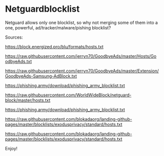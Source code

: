 # Netguardblocklist
Netguard allows only one blocklist, so why not merging some of them into a one, powerful, ad/tracker/malware/pishing blocklist?

Sources:

https://block.energized.pro/blu/formats/hosts.txt

https://raw.githubusercontent.com/jerryn70/GoodbyeAds/master/Hosts/GoodbyeAds.txt

https://raw.githubusercontent.com/jerryn70/GoodbyeAds/master/Extension/GoodbyeAds-Samsung-AdBlock.txt

https://phishing.army/download/phishing_army_blocklist.txt

https://raw.githubusercontent.com/WorldWideBlock/netguard-block/master/hosts.txt

https://phishing.army/download/phishing_army_blocklist.txt

https://raw.githubusercontent.com/blokadaorg/landing-github-pages/master/blocklists/exodusprivacy/standard/hosts.txt

https://raw.githubusercontent.com/blokadaorg/landing-github-pages/master/blocklists/exodusprivacy/standard/hosts.txt

Enjoy!
